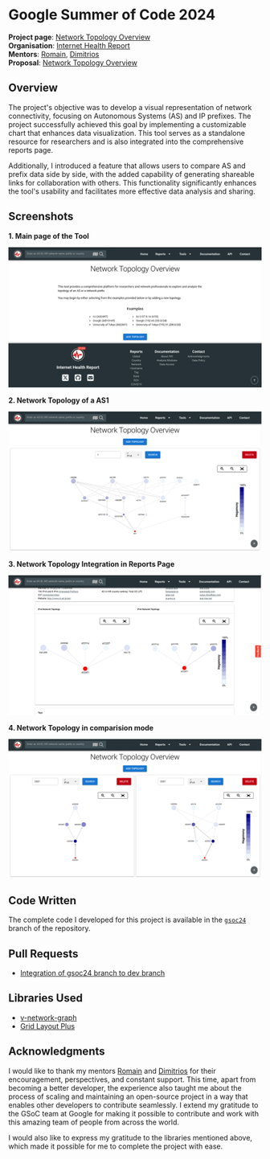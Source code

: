 # Google Summer of Code 2024

**Project page**: [Network Topology Overview](https://summerofcode.withgoogle.com/programs/2024/projects/20hbhwVa)
<br>
**Organisation**: [Internet Health Report](https://ihr.iijlab.net/)
<br>
**Mentors**: [Romain](https://github.com/romain-fontugne), [Dimitrios](https://github.com/dpgiakatos)
<br>
**Proposal**: [Network Topology Overview](IHR-Proposal-Utkarsh.pdf)

## Overview

The project's objective was to develop a visual representation of network connectivity, focusing on Autonomous Systems (AS) and IP prefixes. The project successfully achieved this goal by implementing a customizable chart that enhances data visualization. This tool serves as a standalone resource for researchers and is also integrated into the comprehensive reports page.

Additionally, I introduced a feature that allows users to compare AS and prefix data side by side, with the added capability of generating shareable links for collaboration with others. This functionality significantly enhances the tool's usability and facilitates more effective data analysis and sharing.

## Screenshots

**1. Main page of the Tool**

![alt text](images/image.png)

**2. Network Topology of a AS1**

![alt text](images/image-1.png)

**3. Network Topology Integration in Reports Page**

![alt text](images/image-2.png)

**4. Network Topology in comparision mode**

![alt text](images/image-3.png)

## Code Written

The complete code I developed for this project is available in the [`gsoc24`](https://github.com/InternetHealthReport/ihr-website/tree/gsoc24) branch of the repository.

## Pull Requests

- [Integration of gsoc24 branch to dev branch](https://github.com/InternetHealthReport/ihr-website/pull/825)

## Libraries Used

- [v-network-graph](https://dash14.github.io/v-network-graph/)
- [Grid Layout Plus](https://grid-layout-plus.netlify.app/)

## Acknowledgments

I would like to thank my mentors [Romain](https://github.com/romain-fontugne) and [Dimitrios](https://github.com/dpgiakatos) for their encouragement, perspectives, and constant support. This time, apart from becoming a better developer, the experience also taught me about the process of scaling and maintaining an open-source project in a way that enables other developers to contribute seamlessly. I extend my gratitude to the GSoC team at Google for making it possible to contribute and work with this amazing team of people from across the world.

I would also like to express my gratitude to the libraries mentioned above, which made it possible for me to complete the project with ease.

